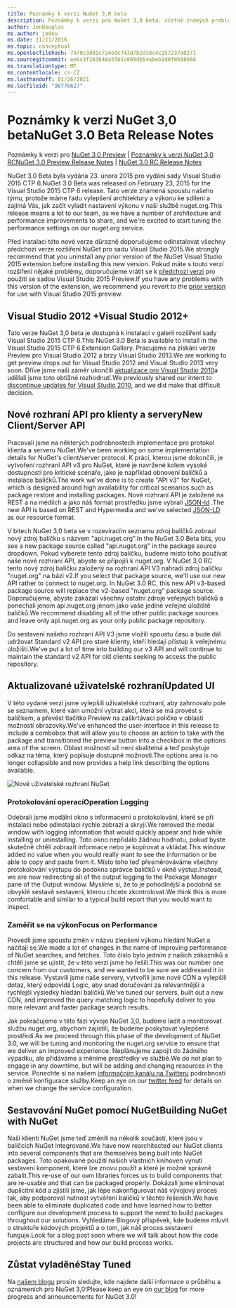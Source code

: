 ```yaml
---
title: Poznámky k verzi NuGet 3,0 beta
description: Poznámky k verzi pro NuGet 3,0 beta, včetně známých problémů, oprav chyb, přidaných funkcí a chcete odeslat obecnou.
author: JonDouglas
ms.author: jodou
ms.date: 11/11/2016
ms.topic: conceptual
ms.openlocfilehash: 7970c3d81c724edc743d7b2d38c4c157237a0271
ms.sourcegitcommit: ee6c3f203648a5561c809db54ebeb1d0f0598b68
ms.translationtype: MT
ms.contentlocale: cs-CZ
ms.lasthandoff: 01/26/2021
ms.locfileid: "98776627"
---
```

# <a name="nuget-30-beta-release-notes"></a><span data-ttu-id="79ffb-103">Poznámky k verzi NuGet 3,0 beta</span><span class="sxs-lookup"><span data-stu-id="79ffb-103">NuGet 3.0 Beta Release Notes</span></span>

<span data-ttu-id="79ffb-104">Poznámky k verzi pro [NuGet 3,0 Preview](../release-notes/nuget-3.0-preview.md)  |  [Poznámky k verzi NuGet 3,0 RC](../release-notes/nuget-3.0-rc.md)</span><span class="sxs-lookup"><span data-stu-id="79ffb-104">[NuGet 3.0 Preview Release Notes](../release-notes/nuget-3.0-preview.md) | [NuGet 3.0 RC Release Notes](../release-notes/nuget-3.0-rc.md)</span></span>

<span data-ttu-id="79ffb-105">NuGet 3,0 Beta byla vydána 23. února 2015 pro vydání sady Visual Studio 2015 CTP 6.</span><span class="sxs-lookup"><span data-stu-id="79ffb-105">NuGet 3.0 Beta was released on February 23, 2015 for the Visual Studio 2015 CTP 6 release.</span></span> <span data-ttu-id="79ffb-106">Tato verze znamená spoustu našeho týmu, protože máme řadu vylepšení architektury a výkonu ke sdílení a zajímá Vás, jak začít vyladit nastavení výkonu v naší službě nuget.org.</span><span class="sxs-lookup"><span data-stu-id="79ffb-106">This release means a lot to our team, as we have a number of architecture and performance improvements to share, and we're excited to start tuning the performance settings on our nuget.org service.</span></span>

<span data-ttu-id="79ffb-107">Před instalací této nové verze důrazně doporučujeme odinstalovat všechny předchozí verze rozšíření NuGet pro sadu Visual Studio 2015.</span><span class="sxs-lookup"><span data-stu-id="79ffb-107">We strongly recommend that you uninstall any prior version of the NuGet Visual Studio 2015 extension before installing this new version.</span></span>  <span data-ttu-id="79ffb-108">Pokud máte s touto verzí rozšíření nějaké problémy, doporučujeme vrátit se k [předchozí verzi](http://nuget.codeplex.com/downloads/get/909582) pro použití se sadou Visual Studio 2015 Preview.</span><span class="sxs-lookup"><span data-stu-id="79ffb-108">If you have any problems with this version of the extension, we recommend you revert to the [prior version](http://nuget.codeplex.com/downloads/get/909582) for use with Visual Studio 2015 preview.</span></span>

## <a name="visual-studio-2012"></a><span data-ttu-id="79ffb-109">Visual Studio 2012 +</span><span class="sxs-lookup"><span data-stu-id="79ffb-109">Visual Studio 2012+</span></span>

<span data-ttu-id="79ffb-110">Tato verze NuGet 3,0 beta je dostupná k instalaci v galerii rozšíření sady Visual Studio 2015 CTP 6.</span><span class="sxs-lookup"><span data-stu-id="79ffb-110">This NuGet 3.0 Beta is available to install in the Visual Studio 2015 CTP 6 Extension Gallery.</span></span> <span data-ttu-id="79ffb-111">Pracujeme na získání verze Preview pro Visual Studio 2012 a brzy Visual Studio 2013.</span><span class="sxs-lookup"><span data-stu-id="79ffb-111">We are working to get preview drops out for Visual Studio 2012 and Visual Studio 2013 very soon.</span></span> <span data-ttu-id="79ffb-112">Dříve jsme naši záměr ukončili [aktualizace pro Visual Studio 2010](http://blog.nuget.org/20141002/visual-studio-2010.html)a udělali jsme toto obtížné rozhodnutí.</span><span class="sxs-lookup"><span data-stu-id="79ffb-112">We previously shared our intent to [discontinue updates for Visual Studio 2010](http://blog.nuget.org/20141002/visual-studio-2010.html), and we did make that difficult decision.</span></span>

## <a name="new-clientserver-api"></a><span data-ttu-id="79ffb-113">Nové rozhraní API pro klienty a servery</span><span class="sxs-lookup"><span data-stu-id="79ffb-113">New Client/Server API</span></span>

<span data-ttu-id="79ffb-114">Pracovali jsme na některých podrobnostech implementace pro protokol klienta a serveru NuGet.</span><span class="sxs-lookup"><span data-stu-id="79ffb-114">We've been working on some implementation details for NuGet's client/server protocol.</span></span> <span data-ttu-id="79ffb-115">K práci, kterou jsme dokončili, je vytvoření rozhraní API v3 pro NuGet, které je navržené kolem vysoké dostupnosti pro kritické scénáře, jako je například obnovení balíčků a instalace balíčků.</span><span class="sxs-lookup"><span data-stu-id="79ffb-115">The work we've done is to create "API v3" for NuGet, which is designed around high availability for critical scenarios such as package restore and installing packages.</span></span> <span data-ttu-id="79ffb-116">Nové rozhraní API je založené na REST a na médiích a jako náš formát prostředku jsme vybrali [JSON-ld](http://json-ld.org) .</span><span class="sxs-lookup"><span data-stu-id="79ffb-116">The new API is based on REST and Hypermedia and we've selected [JSON-LD](http://json-ld.org) as our resource format.</span></span>

<span data-ttu-id="79ffb-117">V bitech NuGet 3,0 beta se v rozevíracím seznamu zdroj balíčků zobrazí nový zdroj balíčku s názvem "api.nuget.org".</span><span class="sxs-lookup"><span data-stu-id="79ffb-117">In the NuGet 3.0 Beta bits, you see a new package source called "api.nuget.org" in the package source dropdown.</span></span>   <span data-ttu-id="79ffb-118">Pokud vyberete tento zdroj balíčku, budeme místo toho používat naše nové rozhraní API, abyste se připojili k nuget.org. V NuGet 3,0 RC tento nový zdroj balíčku založený na rozhraní API V3 nahradí zdroj balíčku "nuget.org" na bázi v2.</span><span class="sxs-lookup"><span data-stu-id="79ffb-118">If you select that package source, we'll use our new API rather to connect to nuget.org. In NuGet 3.0 RC, this new API v3-based package source will replace the v2-based "nuget.org" package source.</span></span>  <span data-ttu-id="79ffb-119">Doporučujeme, abyste zakázali všechny ostatní zdroje veřejných balíčků a ponechali jenom api.nuget.org jenom jako vaše jediné veřejné úložiště balíčků.</span><span class="sxs-lookup"><span data-stu-id="79ffb-119">We recommend disabling all of the other public package sources and leave only api.nuget.org as your only public package repository.</span></span>

<span data-ttu-id="79ffb-120">Do sestavení našeho rozhraní API V3 jsme vložili spoustu času a bude dál udržovat Standard v2 API pro staré klienty, kteří hledají přístup k veřejnému úložišti.</span><span class="sxs-lookup"><span data-stu-id="79ffb-120">We've put a lot of time into building our v3 API and will continue to maintain the standard v2 API for old clients seeking to access the public repository.</span></span>

## <a name="updated-ui"></a><span data-ttu-id="79ffb-121">Aktualizované uživatelské rozhraní</span><span class="sxs-lookup"><span data-stu-id="79ffb-121">Updated UI</span></span>

<span data-ttu-id="79ffb-122">V této vydané verzi jsme vylepšili uživatelské rozhraní, aby zahrnovalo pole se seznamem, které vám umožní vybrat akci, která se má provést s balíčkem, a převést tlačítko Preview na zaškrtávací políčko v oblasti možností obrazovky.</span><span class="sxs-lookup"><span data-stu-id="79ffb-122">We've enhanced the user-interface in this release to include a combobox that will allow you to choose an action to take with the package and transitioned the preview button into a checkbox in the options area of the screen.</span></span>  <span data-ttu-id="79ffb-123">Oblast možností už není sbalitelná a teď poskytuje odkaz na téma, který popisuje dostupné možnosti.</span><span class="sxs-lookup"><span data-stu-id="79ffb-123">The options area is no longer collapsible and now provides a help link describing the options available.</span></span>

![Nové uživatelské rozhraní NuGet](./media/NuGet-3.0-Beta/updated-ui.png)


### <a name="operation-logging"></a><span data-ttu-id="79ffb-125">Protokolování operací</span><span class="sxs-lookup"><span data-stu-id="79ffb-125">Operation Logging</span></span>

<span data-ttu-id="79ffb-126">Odebrali jsme modální okno s informacemi o protokolování, které se při instalaci nebo odinstalaci rychle zobrazí a skryjí.</span><span class="sxs-lookup"><span data-stu-id="79ffb-126">We removed the modal window with logging information that would quickly appear and hide while installing or uninstalling.</span></span>  <span data-ttu-id="79ffb-127">Toto okno nepřidalo žádnou hodnotu, pokud byste skutečně chtěli zobrazit informace nebo je kopírovat a vkládat.</span><span class="sxs-lookup"><span data-stu-id="79ffb-127">This window added no value when you would really want to see the information or be able to copy and paste from it.</span></span>  <span data-ttu-id="79ffb-128">Místo toho teď přesměrováváme všechny protokolování výstupu do podokna správce balíčků v okně výstup.</span><span class="sxs-lookup"><span data-stu-id="79ffb-128">Instead, we are now redirecting all of the output logging to the Package Manager pane of the Output window.</span></span>  <span data-ttu-id="79ffb-129">Myslíme si, že to je pohodlnější a podobná se obvyklé sestavě sestavení, kterou chcete zkontrolovat.</span><span class="sxs-lookup"><span data-stu-id="79ffb-129">We think this is more comfortable and similar to a typical build report that you would want to inspect.</span></span>


### <a name="focus-on-performance"></a><span data-ttu-id="79ffb-130">Zaměřit se na výkon</span><span class="sxs-lookup"><span data-stu-id="79ffb-130">Focus on Performance</span></span>

<span data-ttu-id="79ffb-131">Provedli jsme spoustu změn v názvu zlepšení výkonu hledání NuGet a načítají se.</span><span class="sxs-lookup"><span data-stu-id="79ffb-131">We made a lot of changes in the name of improving performance of NuGet searches, and fetches.</span></span>  <span data-ttu-id="79ffb-132">Toto číslo bylo jedním z našich zákazníků a chtěli jsme se ujistit, že v této verzi jsme ho řešili.</span><span class="sxs-lookup"><span data-stu-id="79ffb-132">This was our number one concern from our customers, and we wanted to be sure we addressed it in this release.</span></span>  <span data-ttu-id="79ffb-133">Vystavili jsme naše servery, vytvořili jsme nové CDN a vylepšili dotaz, který odpovídá Logic, aby snad doručování za relevantnější a rychlejší výsledky hledání balíčků.</span><span class="sxs-lookup"><span data-stu-id="79ffb-133">We've tuned our servers, built out a new CDN, and improved the query matching logic to hopefully deliver to you more relevant and faster package search results.</span></span>

<span data-ttu-id="79ffb-134">Jak pokračujeme v této fázi vývoje NuGet 3,0, budeme ladit a monitorovat službu nuget.org, abychom zajistili, že budeme poskytovat vylepšené prostředí.</span><span class="sxs-lookup"><span data-stu-id="79ffb-134">As we proceed through this phase of the development of NuGet 3.0, we will be tuning and monitoring the nuget.org service to ensure that we deliver an improved experience.</span></span>  <span data-ttu-id="79ffb-135">Neplánujeme zapojit do žádného výpadku, ale přidáváme a měníme prostředky ve službě.</span><span class="sxs-lookup"><span data-stu-id="79ffb-135">We do not plan to engage in any downtime, but will be adding and changing resources in the service.</span></span>  <span data-ttu-id="79ffb-136">Ponechte si na našem [informačním kanálu na Twitteru](http://twitter.com/nuget) podrobnosti o změně konfigurace služby.</span><span class="sxs-lookup"><span data-stu-id="79ffb-136">Keep an eye on our [twitter feed](http://twitter.com/nuget) for details on when we change the service configuration.</span></span>

## <a name="building-nuget-with-nuget"></a><span data-ttu-id="79ffb-137">Sestavování NuGet pomocí NuGet</span><span class="sxs-lookup"><span data-stu-id="79ffb-137">Building NuGet with NuGet</span></span>

<span data-ttu-id="79ffb-138">Naši klienti NuGet jsme teď změnili na několik součástí, které jsou v balíčcích NuGet integrované.</span><span class="sxs-lookup"><span data-stu-id="79ffb-138">We have now rearchitected our NuGet clients into several components that are themselves being built into NuGet packages.</span></span> <span data-ttu-id="79ffb-139">Toto opakované použití našich vlastních knihoven vynutí sestavení komponent, které lze znovu použít a které je možné správně zabalit.</span><span class="sxs-lookup"><span data-stu-id="79ffb-139">This re-use of our own libraries forces us to build components that are re-usable and that can be packaged properly.</span></span>  <span data-ttu-id="79ffb-140">Dokázali jsme eliminovat duplicitní kód a zjistili jsme, jak lépe nakonfigurovat náš vývojový proces tak, aby podporoval nutnost vytváření balíčků v těchto řešeních.</span><span class="sxs-lookup"><span data-stu-id="79ffb-140">We have been able to eliminate duplicated code and have learned how to better configure our development process to support the need to build packages throughout our solutions.</span></span>  <span data-ttu-id="79ffb-141">Vyhledáme Blogový příspěvek, kde budeme mluvit o struktuře kódových projektů a o tom, jak náš proces sestavení funguje.</span><span class="sxs-lookup"><span data-stu-id="79ffb-141">Look for a blog post soon where we will talk about how the code projects are structured and how our build process works.</span></span>

## <a name="stay-tuned"></a><span data-ttu-id="79ffb-142">Zůstat vyladěné</span><span class="sxs-lookup"><span data-stu-id="79ffb-142">Stay Tuned</span></span>

<span data-ttu-id="79ffb-143">Na [našem blogu](http://blog.nuget.org) prosím sledujte, kde najdete další informace o průběhu a oznámeních pro NuGet 3,0!</span><span class="sxs-lookup"><span data-stu-id="79ffb-143">Please keep an eye on [our blog](http://blog.nuget.org) for more progress and announcements for NuGet 3.0!</span></span>
